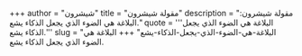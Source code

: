 +++
author = "شيشرون"
title = "مقولة شيشرون"
description = "مقولة شيشرون: البلاغة هي الضوء الذي يجعل الذكاء يشع."
quote = '''البلاغة هي الضوء الذي يجعل الذكاء يشع.''' 
slug = "البلاغة-هي-الضوء-الذي-يجعل-الذكاء-يشع"
+++
البلاغة هي الضوء الذي يجعل الذكاء يشع.
